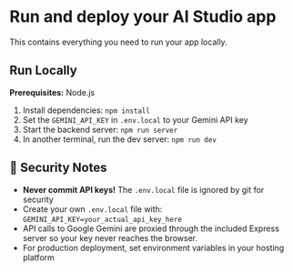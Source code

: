 # Run and deploy your AI Studio app

This contains everything you need to run your app locally.

## Run Locally

**Prerequisites:**  Node.js


1. Install dependencies:
   `npm install`
2. Set the `GEMINI_API_KEY` in `.env.local` to your Gemini API key
3. Start the backend server:
   `npm run server`
4. In another terminal, run the dev server:
   `npm run dev`

## 🔐 Security Notes

- **Never commit API keys!** The `.env.local` file is ignored by git for security
- Create your own `.env.local` file with: `GEMINI_API_KEY=your_actual_api_key_here`
- API calls to Google Gemini are proxied through the included Express server so your key never reaches the browser.
- For production deployment, set environment variables in your hosting platform
